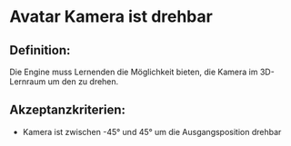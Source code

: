 # Avatar Kamera ist drehbar


## Definition:

Die Engine muss Lernenden die Möglichkeit bieten, die Kamera im 3D-Lernraum um den [](Avatar-GE.md) zu drehen.


## Akzeptanzkriterien:

-  Kamera ist zwischen -45° und 45° um die Ausgangsposition drehbar 


